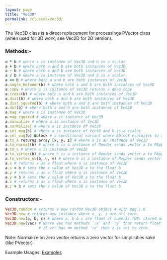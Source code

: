 ```yaml
---
layout: page
title: "Vec3D"
permalink: /classes/vec3d/
---
```


The Vec3D class is a direct replacement for processings PVector class (when used for 3D work, see Vec2D for 2D version).

### Methods:-
```ruby
a * b # where a is instance of Vec3D and b is a scalar
a + b # where both a and b are both instances of Vec3D
a - b # where both a and b are both instances of Vec3D
a / b # where a is instance of Vec3D and b is a scalar
a == b # where both a and b are both instances of Vec3D
a.angle_between(b) # where both a and b are both instances of Vec3D
a.copy # where a is instance of Vec3D returns a deep copy
a.cross(b) # where both a and b are both instances of Vec3D
a.dist(b) # where both a and b are both instances of Vec3D
a.dist_squared(b) # where both a and b are both instances of Vec3D
a.dot(b) # where both a and b are both instances of Vec3D
a.mag # where a is instance of Vec3D
a.mag_squared # where a is instance of Vec3D
a.normalize # where a is instance of Vec3D
a.normalize! # where a is instance of Vec3D
a.set_mag(b) # where a is instance of Vec3D and b is a scalar
a.set_mag(b) &block # a conditional variant where &block evaluates to a boolean
a.to_a returns array [x, y, z] # where a is an instance of Vec3D
a.to_normal(b) # where b is a instance of Render sends vector a to PApplet.normal
a.to_s # where a is instance of Vec3D
a.to_vertex(b) # where b is a instance of Render sends vector a to PApplet.vertex
a.to_vertex_uv(b, u, v) # where b is a instance of Render sends vector a to PApplet.vertex, with float u and v (texture)
a.x # returns x as a float where a is instance of Vec2D
a.x = b # sets the x value of Vec3D a to the float b
a.y # returns y as a float where a is instance of Vec2D
a.y = b # sets the y value of Vec3D a to the float b
a.z # returns z as a float where a is instance of Vec2D
a.z = b # sets the z value of Vec3D a to the float b
```
### Constructors:-
```ruby
Vec3D.random # returns a new random Vec3D object # with mag 1.0
Vec3D.new # returns new instance where x, y, z are all zero.
Vec3D.new(a, b, c) # where a, b & c are float or numeric (NB: stored as float)
Vec3D.new(vec) # where vec has methods `:x` and `:y` that return float or numeric
               # if vec has no method `:z` then z is set to zero.
```

Note: Normalize on zero vector returns a zero vector for simplicities sake (like PVector)

Example Usages: [Examples][Vec3D]

[Vec3D]: https://github.com/ruby-processing/JRubyArt-examples/blob/master/processing_app/library/vecmath/vec3d/
